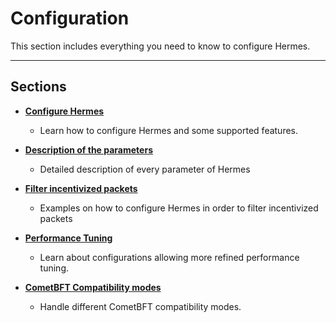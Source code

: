 # Configuration

This section includes everything you need to know to configure Hermes.

---

## Sections

* **[Configure Hermes](./configure-hermes.md)**
    * Learn how to configure Hermes and some supported features.

* **[Description of the parameters](./description.md)**
    * Detailed description of every parameter of Hermes

* **[Filter incentivized packets](./filter-incentivized.md)**
    * Examples on how to configure Hermes in order to filter incentivized packets

- **[Performance Tuning](./performance.md)**
    * Learn about configurations allowing more refined performance tuning.

- **[CometBFT Compatibility modes](./comet-compat-mode.md)**
    * Handle different CometBFT compatibility modes.